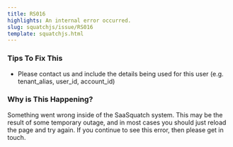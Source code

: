 ```yaml
---
title: RS016
highlights: An internal error occurred.
slug: squatchjs/issue/RS016
template: squatchjs.html
---
```


### Tips To Fix This

 - Please contact us and include the details being used for this user (e.g. tenant_alias, user_id, account_id)

### Why is This Happening?

Something went wrong inside of the SaaSquatch system. This may be the result of some temporary outage, and in most cases you should just reload the page and try again. 
If you continue to see this error, then please get in touch.
